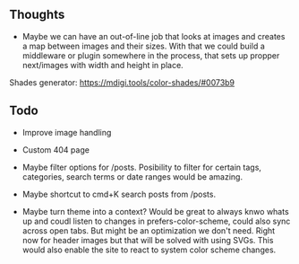 ## Thoughts

- Maybe we can have an out-of-line job that looks at images and creates a map between images and their sizes. With that we could build a middleware or plugin somewhere in the process, that sets up propper next/images with width and height in place.


Shades generator: https://mdigi.tools/color-shades/#0073b9

## Todo

- Improve image handling

- Custom 404 page

- Maybe filter options for /posts. Posibility to filter for certain tags, categories, search terms or date ranges would be amazing.
- Maybe shortcut to cmd+K search posts from /posts.
- Maybe turn theme into a context? Would be great to always knwo whats up and coudl listen to changes in prefers-color-scheme, could also sync across open tabs. But might be an optimization we don't need. Right now for header images but that will be solved with using SVGs. This would also enable the site to react to system color scheme changes.
